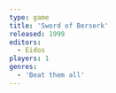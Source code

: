 ```yaml
---
type: game
title: 'Sword of Berserk'
released: 1999
editors: 
  - Eidos
players: 1
genres:
  - 'Beat them all'
---
```

